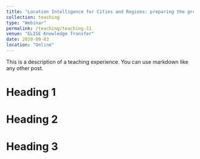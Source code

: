 ```yaml
---
title: "Location Intelligence for Cities and Regions: preparing the ground for smart places of the future"
collection: teaching
type: "Webinar"
permalink: /teaching/teaching-11
venue: "ELISE Knowledge Transfer"
date: 2020-09-03
location: "Online"
---
```


This is a description of a teaching experience. You can use markdown like any other post.

Heading 1
======

Heading 2
======

Heading 3
======

